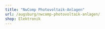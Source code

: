 ```yaml
---
title: "NwComp Photovoltaik-Anlagen"
url: /augsburg/nwcomp-photovoltaik-anlagen/
shop: Elektronik
---
```

